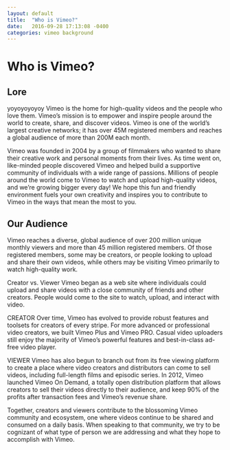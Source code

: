 ```yaml
---
layout: default
title:  "Who is Vimeo?"
date:   2016-09-28 17:13:08 -0400
categories: vimeo background
---
```

# Who is Vimeo?

## Lore
yoyoyoyoyoy
Vimeo is the home for high-quality videos and the people who love them. Vimeo’s mission is to empower and inspire people around the world to create, share, and discover videos. Vimeo is one of the world’s largest creative networks; it has over 45M registered members and reaches a global audience of more than 200M each month.

Vimeo was founded in 2004 by a group of filmmakers who wanted to share their creative work and personal moments from their lives. As time went on, like-minded people discovered Vimeo and helped build a supportive community of individuals with a wide range of passions. Millions of people around the world come to Vimeo to watch and upload high-quality videos, and we’re growing bigger every day! We hope this fun and friendly environment fuels your own creativity and inspires you to contribute to Vimeo in the ways that mean the most to you.


## Our Audience
Vimeo reaches a diverse, global audience of over 200 million unique monthly viewers and more than 45 million registered members. Of those registered members, some may be creators, or people looking to upload and share their own videos, while others may be visiting Vimeo primarily to watch high-quality work.

Creator vs. Viewer
Vimeo began as a web site where individuals could upload and share videos with a close community of friends and other creators. People would come to the site to watch, upload, and interact with video.

CREATOR
Over time, Vimeo has evolved to provide robust features and toolsets for creators of every stripe. For more advanced or professional video creators, we built Vimeo Plus and Vimeo PRO. Casual video uploaders still enjoy the majority of Vimeo’s powerful features and best-in-class ad-free video player.

VIEWER
Vimeo has also begun to branch out from its free viewing platform to create a place where video creators and distributors can come to sell videos, including full-length films and episodic series. In 2012, Vimeo launched Vimeo On Demand, a totally open distribution platform that allows creators to sell their videos directly to their audience, and keep 90% of the profits after transaction fees and Vimeo’s revenue share.

Together, creators and viewers contribute to the blossoming Vimeo community and ecosystem, one where videos continue to be shared and consumed on a daily basis. When speaking to that community, we try to be cognizant of what type of person we are addressing and what they hope to accomplish with Vimeo.

[random-link]: http://jekyllrb.com/docs/home
